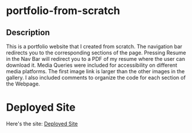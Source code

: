 # portfolio-from-scratch

## Description

This is a portfolio website that I created from scratch. The navigation bar redirects you to the corresponding sections of the page. Pressing Resume in the Nav Bar will redirect you to a PDF of my resume where the user can download it. Media Queries were included for accessibility on different media platforms. The first image link is larger than the other images in the gallery. I also included comments to organize the code for each section of the Webpage.

# Deployed Site

Here's the site:
[Deployed Site](https://jdinh3.github.io/portfolio-from-scratch/)
